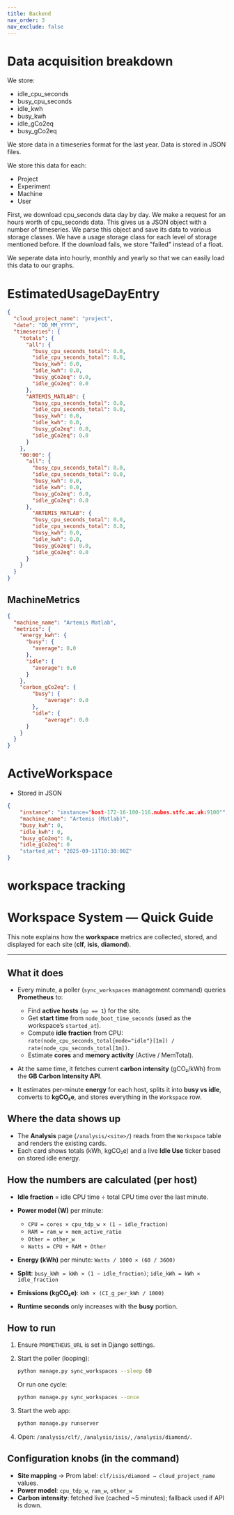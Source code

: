 ```yaml
---
title: Backend
nav_order: 3       
nav_exclude: false     
---
```


# Data acquisition breakdown
We store:
* idle_cpu_seconds
* busy_cpu_seconds
* idle_kwh
* busy_kwh
* idle_gCo2eq
* busy_gCo2eq

We store data in a timeseries format for the last year. Data is stored in JSON files.

We store this data for each:
* Project
* Experiment
* Machine
* User

First, we download cpu_seconds data day by day. We make a request for an hours worth of cpu_seconds data.
This gives us a JSON object with a number of timeseries. We parse this object and save its data to various storage classes.
We have a usage storage class for each level of storage mentioned before. If the download fails, we store "failed" instead of a float.



We seperate data into hourly, monthly and yearly so that we can easily load this data to our graphs.

# EstimatedUsageDayEntry
```json
{
  "cloud_project_name": "project",
  "date": "DD_MM_YYYY",
  "timeseries": {
    "totals": {
      "all": {
        "busy_cpu_seconds_total": 0.0,
        "idle_cpu_seconds_total": 0.0,
        "busy_kwh": 0.0,
        "idle_kwh": 0.0,
        "busy_gCo2eq": 0.0,
        "idle_gCo2eq": 0.0
      },
      "ARTEMIS_MATLAB": {
        "busy_cpu_seconds_total": 0.0,
        "idle_cpu_seconds_total": 0.0,
        "busy_kwh": 0.0,
        "idle_kwh": 0.0,
        "busy_gCo2eq": 0.0,
        "idle_gCo2eq": 0.0
      }
    },
    "00:00": {
      "all": {
        "busy_cpu_seconds_total": 0.0,
        "idle_cpu_seconds_total": 0.0,
        "busy_kwh": 0.0,
        "idle_kwh": 0.0,
        "busy_gCo2eq": 0.0,
        "idle_gCo2eq": 0.0
      },
        "ARTEMIS_MATLAB": {
        "busy_cpu_seconds_total": 0.0,
        "idle_cpu_seconds_total": 0.0,
        "busy_kwh": 0.0,
        "idle_kwh": 0.0,
        "busy_gCo2eq": 0.0,
        "idle_gCo2eq": 0.0
      }
    }
  }
}
```

## MachineMetrics
```json
{
  "machine_name": "Artemis Matlab",
  "metrics": {
    "energy_kwh": {
      "busy": {
        "average": 0.0
      },
      "idle": {
        "average": 0.0
      }
    },
    "carbon_gCo2eq": {
        "busy": {
            "average": 0.0
        },
        "idle": {
            "average": 0.0
      }
    }
  }
}
```

# ActiveWorkspace

* Stored in JSON
```json
{
    "instance": "instance="host-172-16-100-116.nubes.stfc.ac.uk:9100"",
    "machine_name": "Artemis (Matlab)",
    "busy_kwh": 0,
    "idle_kwh": 0,
    "busy_gCo2eq": 0,
    "idle_gCo2eq": 0
    "started_at": "2025-09-11T10:30:00Z"
}
```


# workspace tracking
# Workspace System — Quick Guide

This note explains how the **workspace** metrics are collected, stored, and displayed for each site (**clf**, **isis**, **diamond**).

---

## What it does

* Every minute, a poller (`sync_workspaces` management command) queries **Prometheus** to:

  * Find **active hosts** (`up == 1`) for the site.
  * Get **start time** from `node_boot_time_seconds` (used as the workspace’s `started_at`).
  * Compute **idle fraction** from CPU: `rate(node_cpu_seconds_total{mode="idle"}[1m]) / rate(node_cpu_seconds_total[1m])`.
  * Estimate **cores** and **memory activity** (Active / MemTotal).
* At the same time, it fetches current **carbon intensity** (gCO₂/kWh) from the **GB Carbon Intensity API**.
* It estimates per‑minute **energy** for each host, splits it into **busy vs idle**, converts to **kgCO₂e**, and stores everything in the `Workspace` row.

## Where the data shows up

* The **Analysis** page (`/analysis/<site>/`) reads from the `Workspace` table and renders the existing cards.
* Each card shows totals (kWh, kgCO₂e) and a live **Idle Use** ticker based on stored idle energy.

## How the numbers are calculated (per host)

* **Idle fraction** = idle CPU time ÷ total CPU time over the last minute.
* **Power model (W)** per minute:

  * `CPU = cores × cpu_tdp_w × (1 − idle_fraction)`
  * `RAM = ram_w × mem_active_ratio`
  * `Other = other_w`
  * `Watts = CPU + RAM + Other`
* **Energy (kWh)** per minute: `Watts / 1000 × (60 / 3600)`
* **Split**: `busy_kWh = kWh × (1 − idle_fraction)`; `idle_kWh = kWh × idle_fraction`
* **Emissions (kgCO₂e)**: `kWh × (CI_g_per_kWh / 1000)`
* **Runtime seconds** only increases with the **busy** portion.

## How to run

1. Ensure `PROMETHEUS_URL` is set in Django settings.
2. Start the poller (looping):

   ```bash
   python manage.py sync_workspaces --sleep 60
   ```

   Or run one cycle:

   ```bash
   python manage.py sync_workspaces --once
   ```
3. Start the web app:

   ```bash
   python manage.py runserver
   ```
4. Open: `/analysis/clf/`, `/analysis/isis/`, `/analysis/diamond/`.

## Configuration knobs (in the command)

* **Site mapping** → Prom label: `clf/isis/diamond → cloud_project_name` values.
* **Power model**: `cpu_tdp_w`, `ram_w`, `other_w` 
* **Carbon intensity**: fetched live (cached \~5 minutes); fallback used if API is down.




